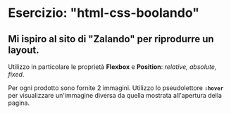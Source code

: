 # Esercizio: "html-css-boolando"
Mi ispiro al sito di "Zalando" per riprodurre un layout.
---
Utilizzo in particolare le proprietà **Flexbox** e **Position**: *relative, absolute, fixed*.

Per ogni prodotto sono fornite 2 immagini. Utilizzo lo pseudolettore **`:hover`** per visualizzare un'immagine diversa da quella mostrata all'apertura della pagina.